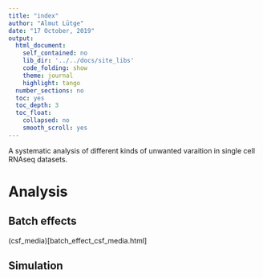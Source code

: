 ```yaml
---
title: "index"
author: "Almut Lütge"
date: "17 October, 2019"
output: 
  html_document:  
    self_contained: no
    lib_dir: '../../docs/site_libs'
    code_folding: show
    theme: journal
    highlight: tango
  number_sections: no
  toc: yes
  toc_depth: 3
  toc_float:
    collapsed: no
    smooth_scroll: yes
---
```







A systematic analysis of different kinds of unwanted varaition in single cell RNAseq datasets.

# Analysis

## Batch effects
(csf_media)[batch_effect_csf_media.html]

## Simulation

